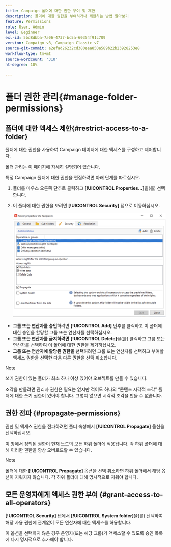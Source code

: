 ```yaml
---
title: Campaign 폴더에 대한 권한 부여 및 제한
description: 폴더에 대한 권한을 부여하거나 제한하는 방법 알아보기
feature: Permissions
role: User, Admin
level: Beginner
exl-id: 5bd8dbba-7a06-4737-bc5a-60354f91c709
version: Campaign v8, Campaign Classic v7
source-git-commit: a2efad26232cd380eea850a589b22b23928253e8
workflow-type: tm+mt
source-wordcount: '310'
ht-degree: 18%

---
```


# 폴더 권한 관리{#manage-folder-permissions}

## 폴더에 대한 액세스 제한{#restrict-access-to-a-folder}

폴더에 대한 권한을 사용하여 Campaign 데이터에 대한 액세스를 구성하고 제어합니다.

폴더 관리는 [이 페이지](../audiences/folders-and-views.md)에 자세히 설명되어 있습니다.

특정 Campaign 폴더에 대한 권한을 편집하려면 아래 단계를 따르십시오.

1. 폴더를 마우스 오른쪽 단추로 클릭하고 **[!UICONTROL Properties...]**&#x200B;을(를) 선택합니다.
1. 이 폴더에 대한 권한을 보려면 **[!UICONTROL Security]** 탭으로 이동하십시오.

   ![](assets/folder-permissions.png)

* **그룹 또는 연산자를 승인**&#x200B;하려면 **[!UICONTROL Add]** 단추를 클릭하고 이 폴더에 대한 승인을 할당할 그룹 또는 연산자를 선택하십시오.
* **그룹 또는 연산자를 금지하려면** **[!UICONTROL Delete]**&#x200B;을(를) 클릭하고 그룹 또는 연산자를 선택하여 이 폴더에 대한 권한을 제거하십시오.
* **그룹 또는 연산자에 할당된 권한을 선택**&#x200B;하려면 그룹 또는 연산자를 선택하고 부여할 액세스 권한을 선택한 다음 다른 권한을 선택 취소합니다.

>[!NOTE]
>
>쓰기 권한이 있는 폴더가 최소 하나 이상 있어야 오브젝트를 만들 수 있습니다.
>
>조각을 만들려면 관리자 권한은 필요는 없지만 적어도 하나의 “콘텐츠 시각적 조각” 폴더에 대한 쓰기 권한이 있어야 합니다. 그렇지 않으면 시각적 조각을 만들 수 없습니다.

## 권한 전파 {#propagate-permissions}

권한 및 액세스 권한을 전파하려면 폴더 속성에서 **[!UICONTROL Propagate]** 옵션을 선택하십시오.

이 창에서 정의된 권한이 현재 노드의 모든 하위 폴더에 적용됩니다. 각 하위 폴더에 대해 이러한 권한을 항상 오버로드할 수 있습니다.

>[!NOTE]
>
>폴더에 대한 **[!UICONTROL Propagate]** 옵션을 선택 취소하면 하위 폴더에서 해당 옵션이 지워지지 않습니다. 각 하위 폴더에 대해 명시적으로 지워야 합니다.

## 모든 운영자에게 액세스 권한 부여 {#grant-access-to-all-operators}

**[!UICONTROL Security]** 탭에서 **[!UICONTROL System folder]**&#x200B;을(를) 선택하여 해당 사용 권한에 관계없이 모든 연산자에 대한 액세스를 허용합니다.

이 옵션을 선택하지 않은 경우 운영자(또는 해당 그룹)가 액세스할 수 있도록 승인 목록에 다시 명시적으로 추가해야 합니다.
